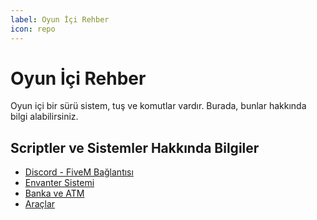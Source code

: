 ```yaml
---
label: Oyun İçi Rehber
icon: repo
---
```


# Oyun İçi Rehber

Oyun içi bir sürü sistem, tuş ve komutlar vardır. Burada, bunlar hakkında bilgi alabilirsiniz.

## Scriptler ve Sistemler Hakkında Bilgiler

- [Discord - FiveM Bağlantısı](/guide/discord-integration.md)
- [Envanter Sistemi](/guide/inventory.md)
- [Banka ve ATM](/guide/bank.md)
- [Araçlar](/guide/vehicle.md)
